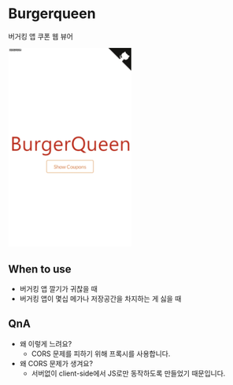 # Burgerqueen

버거킹 앱 쿠폰 웹 뷰어

<img src='./preview.gif' alt='preview' width=250/>

## When to use

- 버거킹 앱 깔기가 귀찮을 때
- 버거킹 앱이 몇십 메가나 저장공간을 차지하는 게 싫을 때

## QnA

- 왜 이렇게 느려요?
  - CORS 문제를 피하기 위해 프록시를 사용합니다.
- 왜 CORS 문제가 생겨요?
  - 서버없이 client-side에서 JS로만 동작하도록 만들었기 때문입니다.
